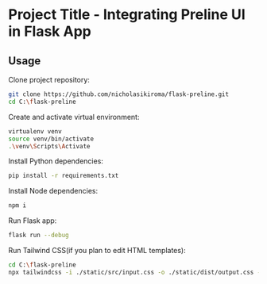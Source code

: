 # Project Title - Integrating Preline UI in Flask App

## Usage

Clone project repository:

```bash
git clone https://github.com/nicholasikiroma/flask-preline.git
cd C:\flask-preline
```

Create and activate virtual environment:

```bash
virtualenv venv
source venv/bin/activate
.\venv\Scripts\Activate
```

Install Python dependencies:

```bash
pip install -r requirements.txt
```

Install Node dependencies:

```bash
npm i
```

Run Flask app:

```bash
flask run --debug
```

Run Tailwind CSS(if you plan to edit HTML templates):

```bash
cd C:\flask-preline
npx tailwindcss -i ./static/src/input.css -o ./static/dist/output.css --watch
```
